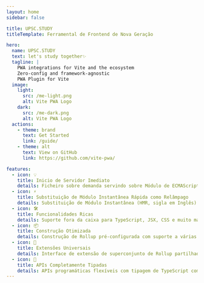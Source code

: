 ```yaml
---
layout: home
sidebar: false

title: UPSC.STUDY
titleTemplate: Ferramental de Frontend de Nova Geração

hero:
  name: UPSC.STUDY
  text: let's study together✨
  tagline: |
    PWA integrations for Vite and the ecosystem
    Zero-config and framework-agnostic
    PWA Plugin for Vite
  image:
    light:
      src: /me-light.png
      alt: Vite PWA Logo
    dark:
      src: /me-dark.png
      alt: Vite PWA Logo
  actions:
    - theme: brand
      text: Get Started
      link: /guide/
    - theme: alt
      text: View on GitHub
      link: https://github.com/vite-pwa/

features:
  - icon: 💡
    title: Inicio de Servidor Imediato
    details: Ficheiro sobre demanda servindo sobre Módulo de ECMAScript, sem necessidade de empacotamento!
  - icon: ⚡️
    title: Substituição de Módulo Instantânea Rápida como Relâmpago
    details: Substituição de Módulo Instantânea (HMR, sigla em Inglês) que continua rápida independentemente do tamanho da aplicação.
  - icon: 🛠️
    title: Funcionalidades Ricas
    details: Suporte fora da caixa para TypeScript, JSX, CSS e muito mais.
  - icon: 📦
    title: Construção Otimizada
    details: Construção de Rollup pré-configurada com suporte a várias páginas e mode de biblioteca.
  - icon: 🔩
    title: Extensões Universais
    details: Interface de extensão de superconjunto de Rollup partilhada entre o desenvolvimento e a construção.
  - icon: 🔑
    title: APIs Completamente Tipadas
    details: APIs programáticas flexíveis com tipagem de TypeScript completa.
---
```

